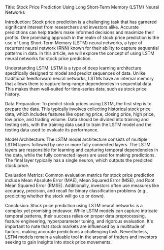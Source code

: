 Title: Stock Price Prediction Using Long Short-Term Memory (LSTM) Neural Networks

Introduction:
Stock price prediction is a challenging task that has garnered significant interest from researchers and investors alike. Accurate predictions can help traders make informed decisions and maximize their profits. One promising approach in the realm of stock price prediction is the use of Long Short-Term Memory (LSTM) neural networks, a type of recurrent neural network (RNN) known for their ability to capture sequential patterns in data. In this article, we will explore the concept of using LSTM neural networks for stock price prediction.

Understanding LSTM:
LSTM is a type of deep learning architecture specifically designed to model and predict sequences of data. Unlike traditional feedforward neural networks, LSTMs have an internal memory that allows them to capture long-range dependencies in sequential data. This makes them well-suited for time-series data, such as stock price history.

Data Preparation:
To predict stock prices using LSTM, the first step is to prepare the data. This typically involves collecting historical stock price data, which includes features like opening price, closing price, high price, low price, and trading volume. Data should be divided into training and testing sets, with the training data used to train the LSTM model and the testing data used to evaluate its performance.

Model Architecture:
The LSTM model architecture consists of multiple LSTM layers followed by one or more fully connected layers. The LSTM layers are responsible for learning and capturing temporal dependencies in the data, while the fully connected layers are used for making predictions. The final layer typically has a single neuron, which outputs the predicted stock price.

Evaluation Metrics:
Common evaluation metrics for stock price prediction include Mean Absolute Error (MAE), Mean Squared Error (MSE), and Root Mean Squared Error (RMSE). Additionally, investors often use measures like accuracy, precision, and recall for binary classification problems (e.g., predicting whether the stock will go up or down).

Conclusion:
Stock price prediction using LSTM neural networks is a complex yet promising endeavor. While LSTM models can capture intricate temporal patterns, their success relies on proper data preprocessing, feature engineering, hyperparameter tuning, and rigorous evaluation. It's important to note that stock markets are influenced by a multitude of factors, making accurate predictions a challenging task. Nevertheless, LSTM models remain a valuable tool in the arsenal of traders and investors seeking to gain insights into stock price movements.

